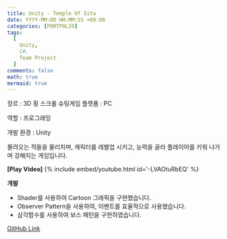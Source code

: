```yaml
---
title: Unity - Temple Of Sita
date: YYYY-MM-DD HH:MM:SS +09:00
categories: [PORTPOLIO]
tags:
  [
    Unity,
    C#,
    Team Project
  ]
comments: false
math: true
mermaid: true
---
```


장르 : 3D 횡 스크롤 슈팅게임
플랫폼 : PC

역할 : 프로그래밍

개발 환경 : Unity

몰려오는 적들을 물리치며, 캐릭터를 레벨업 시키고, 능력을 골라
플레이어를 키워 나가며 강해지는 게임입니다.

**[Play Video]**
{% include embed/youtube.html id='-LVAOtuRbEQ' %}

**개발**

<ul>
    <li>Shader를 사용하여 Cartoon 그래픽을 구현했습니다.</li>
    <li>Observer Pattern을 사용하여, 이벤트를 효율적으로 사용했습니다.</li>
    <li>삼각함수를 사용하여 보스 패턴을 구현하였습니다.</li>
</ul>

[GitHub Link](https://github.com/miro0325/Temple_Of_Sita) 


